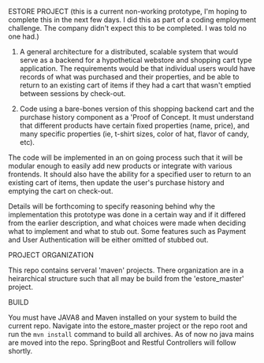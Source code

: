 
ESTORE PROJECT
(this is a current non-working prototype, I'm hoping to complete this in the next few days.  I did this as part of a coding employment challenge.  The company didn't expect this to be completed.  I was told no one had.)

1. A general architecture for a distributed, scalable system that would serve as a backend for a hypothetical webstore and shopping cart type application. The requirements would be that individual users would have records of what was purchased and their properties, and be able to return to an existing cart of items if they had a cart that wasn't emptied between sessions by check-out.


2. Code using a bare-bones version of this shopping backend cart and the purchase history component as a 'Proof of Concept. It must understand that different products have certain fixed properties (name, price), and many specific properties (ie, t-shirt sizes, color of hat, flavor of candy, etc). 


The code will be implemented in an on going process such that it will be modular enough to easily add new products or integrate with various frontends. It should also have the ability for a specified user to return to an existing cart of items, then update the user's purchase history and emptying the cart on check-out.


Details will be forthcoming to specify reasoning behind why the implementation this prototype was done in a certain way and if it differed from the earlier description, and what choices were made when deciding what to implement and what to stub out.  Some features such as Payment and User Authentication will be either omitted of stubbed out.


PROJECT ORGANIZATION

This repo contains serveral 'maven' projects.  There organization are in a heirarchical structure such that all may be build from the 'estore_master' project.


BUILD

You must have JAVA8 and Maven installed on your system to build the current repo.  Navigate into the estore_master project or the repo root and run the `mvn install` command to build all archives.
As of now no java mains are moved into the repo.  SpringBoot and Restful Controllers will follow shortly.



